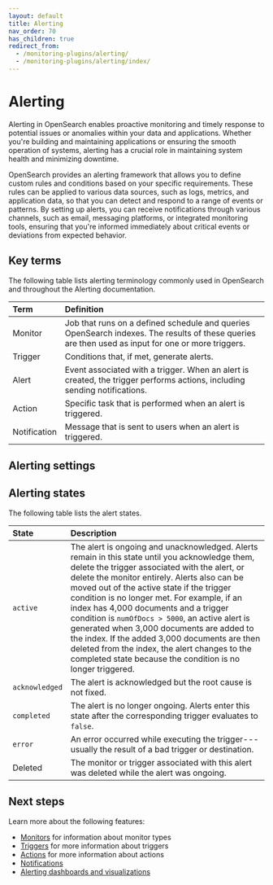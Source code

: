 ```yaml
---
layout: default
title: Alerting
nav_order: 70
has_children: true
redirect_from:
  - /monitoring-plugins/alerting/
  - /monitoring-plugins/alerting/index/
---
```


# Alerting

Alerting in OpenSearch enables proactive monitoring and timely response to potential issues or anomalies within your data and applications. Whether you're building and maintaining applications or ensuring the smooth operation of systems, alerting has a crucial role in maintaining system health and minimizing downtime.

OpenSearch provides an alerting framework that allows you to define custom rules and conditions based on your specific requirements. These rules can be applied to various data sources, such as logs, metrics, and application data, so that you can detect and respond to a range of events or patterns. By setting up alerts, you can receive notifications through various channels, such as email, messaging platforms, or integrated monitoring tools, ensuring that you're informed immediately about critical events or deviations from expected behavior.

## Key terms

The following table lists alerting terminology commonly used in OpenSearch and throughout the Alerting documentation.

Term | Definition
:--- | :---
Monitor | Job that runs on a defined schedule and queries OpenSearch indexes. The results of these queries are then used as input for one or more triggers.
Trigger | Conditions that, if met, generate alerts.
Alert | Event associated with a trigger. When an alert is created, the trigger performs actions, including sending notifications.
Action | Specific task that is performed when an alert is triggered.
Notification | Message that is sent to users when an alert is triggered.

## Alerting settings


## Alerting states

The following table lists the alert states. 

State | Description
:--- | :---
`active` | The alert is ongoing and unacknowledged. Alerts remain in this state until you acknowledge them, delete the trigger associated with the alert, or delete the monitor entirely. Alerts also can be moved out of the active state if the trigger condition is no longer met. For example, if an index has 4,000 documents and a trigger condition is `numOfDocs > 5000`, an active alert is generated when 3,000 documents are added to the index. If the added 3,000 documents are then deleted from the index, the alert changes to the completed state because the condition is no longer triggered.
`acknowledged` | The alert is acknowledged but the root cause is not fixed.
`completed` | The alert is no longer ongoing. Alerts enter this state after the corresponding trigger evaluates to `false`.
`error` | An error occurred while executing the trigger---usually the result of a bad trigger or destination.
Deleted | The monitor or trigger associated with this alert was deleted while the alert was ongoing.

## Next steps

Learn more about the following features:

- [Monitors]({{site.url}}{{site.baseurl}}/observing-your-data/alerting/monitors/) for information about monitor types
- [Triggers]({{site.url}}{{site.baseurl}}/observing-your-data/alerting/triggers/) for more information about triggers
- [Actions]({{site.url}}{{site.baseurl}}/observing-your-data/alerting/actions/) for more information about actions
- [Notifications]({{site.url}}{{site.baseurl}}/notifications-plugin/index/)
- [Alerting dashboards and visualizations]({{site.url}}{{site.baseurl}}/observing-your-data/alerting/dashboards-alerting/)